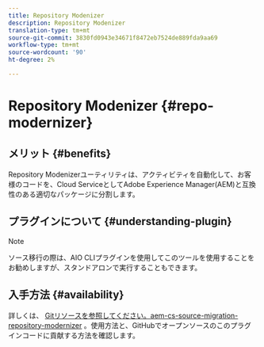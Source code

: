 ```yaml
---
title: Repository Modenizer
description: Repository Modenizer
translation-type: tm+mt
source-git-commit: 3830fd0943e34671f8472eb7524de889fda9aa69
workflow-type: tm+mt
source-wordcount: '90'
ht-degree: 2%

---
```



# Repository Modenizer {#repo-modernizer}

## メリット {#benefits}

Repository Modenizerユーティリティは、アクティビティを自動化して、お客様のコードを、Cloud ServiceとしてAdobe Experience Manager(AEM)と互換性のある適切なパッケージに分割します。

## プラグインについて {#understanding-plugin}

>[!NOTE]
>ソース移行の際は、AIO CLIプラグインを使用してこのツールを使用することをお勧めしますが、スタンドアロンで実行することもできます。

## 入手方法 {#availability}

詳しくは、 [Gitリソースを参照してください。aem-cs-source-migration-repository-modernizer](https://github.com/adobe/aem-cloud-service-source-migration/tree/master/packages/repository-modernizer) 。使用方法と、GitHubでオープンソースのこのプラグインコードに貢献する方法を確認します。
